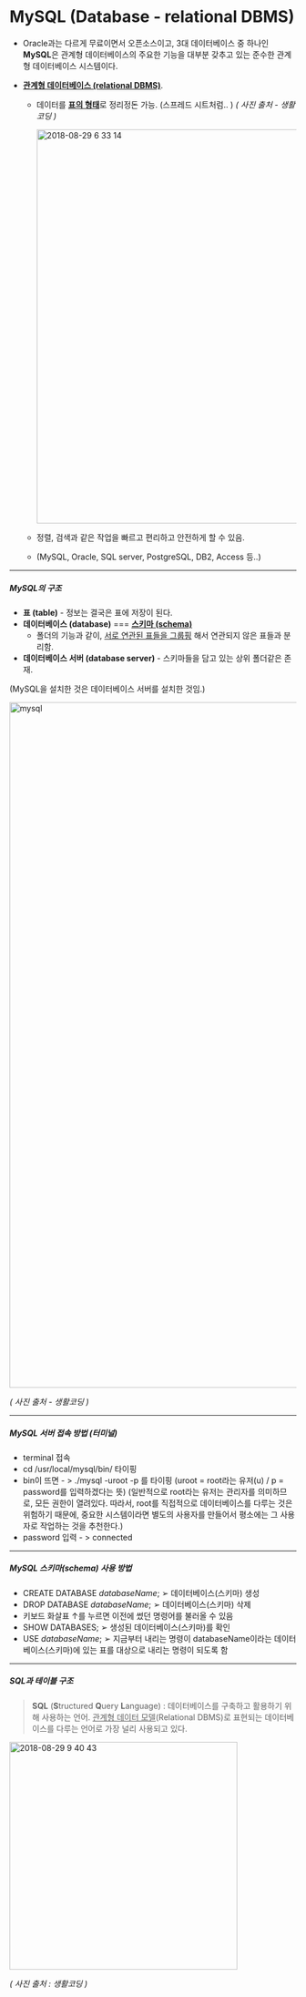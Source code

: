 # MySQL (Database - relational DBMS)

* Oracle과는 다르게 무료이면서 오픈소스이고, 3대 데이터베이스 중 하나인 **MySQL**은 관계형 데이터베이스의 주요한 기능을 대부분 갖추고 있는 준수한 관계형 데이터베이스 시스템이다.

* <u>**관계형 데이터베이스 (relational DBMS)**</u>.

  * 데이터를 <u>**표의 형태**</u>로 정리정돈 가능. (스프레드 시트처럼.. )
    *( 사진 출처 - 생활코딩 )*

    <img width="692" alt="2018-08-29 6 33 14" src="https://user-images.githubusercontent.com/39458555/44779297-1cc8f980-abba-11e8-9b8f-65a09c2dcce0.png">

  * 정렬, 검색과 같은 작업을 빠르고 편리하고 안전하게 할 수 있음.

  * (MySQL, Oracle, SQL server, PostgreSQL, DB2, Access 등..)

----------

##### MySQL의 구조

* **표 (table)** - 정보는 결국은 표에 저장이 된다.
* **데이터베이스 (database)** === **<u>스키마 (schema)</u>**
  * 폴더의 기능과 같이, <u>서로 연관된 표들을 그룹핑</u> 해서 연관되지 않은 표들과 분리함.
* **데이터베이스 서버 (database server)** - 스키마들을 담고 있는 상위 폴더같은 존재.

(MySQL을 설치한 것은 데이터베이스 서버를 설치한 것임.)

<img width="1204" alt="mysql" src="https://user-images.githubusercontent.com/39458555/44781926-95cb4f80-abc0-11e8-982c-aea6bc3239fc.png">

*( 사진 출처 - 생활코딩 )*

----------

##### MySQL 서버 접속 방법 (터미널)

- terminal 접속
- cd /usr/local/mysql/bin/  타이핑
- bin이 뜨면 - > ./mysql -uroot -p  를 타이핑 (uroot = root라는 유저(u) / p = password를 입력하겠다는 뜻) 
  (일반적으로 root라는 유저는 관리자를 의미하므로, 모든 권한이 열려있다. 따라서, root를 직접적으로 데이터베이스를 다루는 것은 위험하기 때문에, 중요한 시스템이라면 별도의 사용자를 만들어서 평소에는 그 사용자로 작업하는 것을 추천한다.)
- password 입력 - > connected

---

##### MySQL 스키마(schema) 사용 방법

* CREATE DATABASE *databaseName*; ➢ 데이터베이스(스키마) 생성
* DROP DATABASE *databaseName*; ➢ 데이터베이스(스키마) 삭제
* 키보드 화살표 ↑를 누르면 이전에 썼던 명령어를 불러올 수 있음
* SHOW DATABASES; ➢ 생성된 데이터베이스(스키마)를 확인
* USE *databaseName*; ➢ 지금부터 내리는 명령이 databaseName이라는 데이터베이스(스키마)에 있는 표를 대상으로 내리는 명령이 되도록 함

------------

##### SQL과 테이블 구조

> **SQL** (**S**tructured **Q**uery **L**anguage) : 데이터베이스를 구축하고 활용하기 위해 사용하는 언어. <u>관계형 데이터 모델</u>(Relational DBMS)로 표현되는 데이터베이스를 다루는 언어로 가장 널리 사용되고 있다. 

<img width="400" alt="2018-08-29 9 40 43" src="https://user-images.githubusercontent.com/39458555/44788149-3b3bee80-abd4-11e8-8472-025eda942904.png">

*( 사진 출처 : 생활코딩 )*

